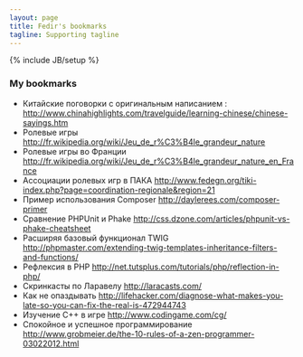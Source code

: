 ```yaml
---
layout: page
title: Fedir's bookmarks
tagline: Supporting tagline
---
```

{% include JB/setup %}

### My bookmarks

* Китайские поговорки с оригинальным написанием : http://www.chinahighlights.com/travelguide/learning-chinese/chinese-sayings.htm
* Ролевые игры http://fr.wikipedia.org/wiki/Jeu_de_r%C3%B4le_grandeur_nature
* Ролевые игры во Франции http://fr.wikipedia.org/wiki/Jeu_de_r%C3%B4le_grandeur_nature_en_France
* Ассоциации ролевых игр в ПАКА http://www.fedegn.org/tiki-index.php?page=coordination-regionale&region=21
* Пример использования Composer http://daylerees.com/composer-primer
* Сравнение PHPUnit и Phake http://css.dzone.com/articles/phpunit-vs-phake-cheatsheet
* Расширяя базовый функционал TWIG http://phpmaster.com/extending-twig-templates-inheritance-filters-and-functions/
* Рефлексия в PHP http://net.tutsplus.com/tutorials/php/reflection-in-php/
* Скринкасты по Ларавелу http://laracasts.com/
* Как не опаздывать http://lifehacker.com/diagnose-what-makes-you-late-so-you-can-fix-the-real-is-472944743
* Изучение С++ в игре http://www.codingame.com/cg/
* Спокойное и успешное программирование http://www.grobmeier.de/the-10-rules-of-a-zen-programmer-03022012.html

